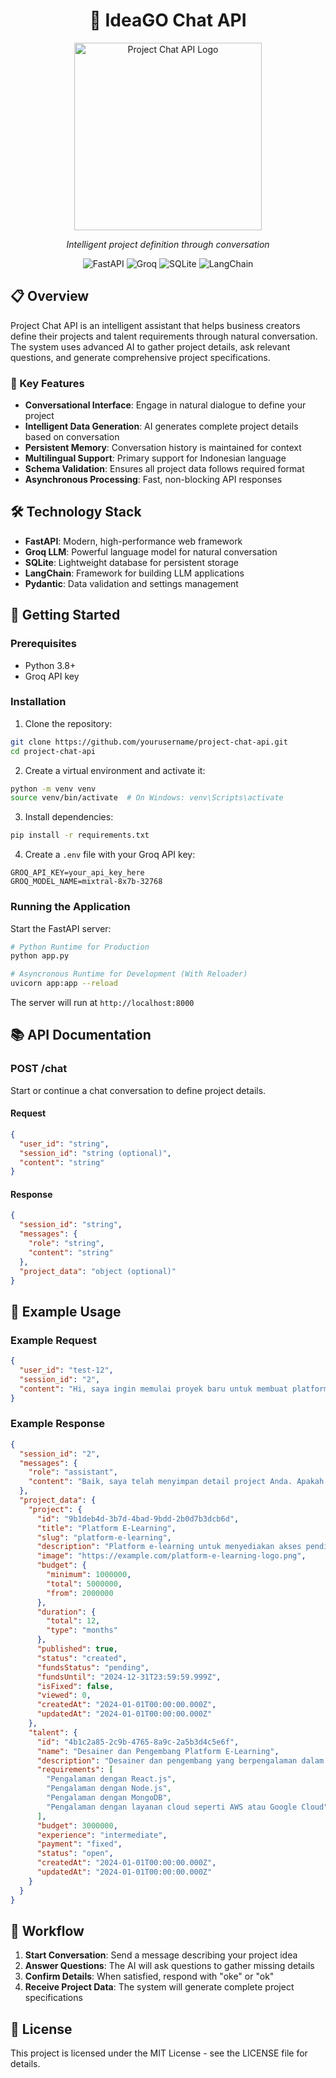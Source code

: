 # <div align="center">🚀 IdeaGO Chat API</div>

<div align="center">
  <img src="https://encrypted-tbn0.gstatic.com/images?q=tbn:ANd9GcTKAr6zsTg5fu18DZgFK9t0XaMTIujwXTZmkQ&s" alt="Project Chat API Logo" width="300">
  <p><em>Intelligent project definition through conversation</em></p>
</div>

<div align="center">
  <img src="https://img.shields.io/badge/FastAPI-009688?style=for-the-badge&logo=fastapi&logoColor=white" alt="FastAPI">
  <img src="https://img.shields.io/badge/Groq-FF5A00?style=for-the-badge&logo=groq&logoColor=white" alt="Groq">
  <img src="https://img.shields.io/badge/SQLite-003B57?style=for-the-badge&logo=sqlite&logoColor=white" alt="SQLite">
  <img src="https://img.shields.io/badge/LangChain-00A3E0?style=for-the-badge&logo=chainlink&logoColor=white" alt="LangChain">
</div>

## 📋 Overview

Project Chat API is an intelligent assistant that helps business creators define their projects and talent requirements through natural conversation. The system uses advanced AI to gather project details, ask relevant questions, and generate comprehensive project specifications.

### 🌟 Key Features

- **Conversational Interface**: Engage in natural dialogue to define your project
- **Intelligent Data Generation**: AI generates complete project details based on conversation
- **Persistent Memory**: Conversation history is maintained for context
- **Multilingual Support**: Primary support for Indonesian language
- **Schema Validation**: Ensures all project data follows required format
- **Asynchronous Processing**: Fast, non-blocking API responses

## 🛠️ Technology Stack

- **FastAPI**: Modern, high-performance web framework
- **Groq LLM**: Powerful language model for natural conversation
- **SQLite**: Lightweight database for persistent storage
- **LangChain**: Framework for building LLM applications
- **Pydantic**: Data validation and settings management

## 🚀 Getting Started

### Prerequisites

- Python 3.8+
- Groq API key

### Installation

1. Clone the repository:
```bash
git clone https://github.com/yourusername/project-chat-api.git
cd project-chat-api
```

2. Create a virtual environment and activate it:
```bash
python -m venv venv
source venv/bin/activate  # On Windows: venv\Scripts\activate
```

3. Install dependencies:
```bash
pip install -r requirements.txt
```

4. Create a `.env` file with your Groq API key:
```
GROQ_API_KEY=your_api_key_here
GROQ_MODEL_NAME=mixtral-8x7b-32768
```

### Running the Application

Start the FastAPI server:
```bash
# Python Runtime for Production
python app.py

# Asyncronous Runtime for Development (With Reloader)
uvicorn app:app --reload
```

The server will run at `http://localhost:8000`

## 📚 API Documentation

### POST /chat

Start or continue a chat conversation to define project details.

#### Request

```json
{
  "user_id": "string",
  "session_id": "string (optional)",
  "content": "string"
}
```

#### Response

```json
{
  "session_id": "string",
  "messages": {
    "role": "string",
    "content": "string"
  },
  "project_data": "object (optional)"
}
```

## 📝 Example Usage

### Example Request

```json
{
  "user_id": "test-12",
  "session_id": "2",
  "content": "Hi, saya ingin memulai proyek baru untuk membuat platform e-learning. Bisakah kamu membantu saya membuat detail proyeknya?, Main Goal or Objective: Tujuan utama dari platform e-learning ini adalah untuk menyediakan akses pendidikan berkualitas tinggi dengan cara yang fleksibel dan terjangkau. Saya ingin platform ini menjadi solusi bagi orang-orang yang ingin belajar keterampilan baru atau meningkatkan pengetahuan mereka tanpa harus menghadiri kelas fisik. Target Audience: Target audiensnya adalah profesional yang bekerja, mahasiswa, dan individu yang ingin belajar mandiri. Fokusnya adalah pada orang-orang yang sibuk dan membutuhkan fleksibilitas dalam jadwal belajar mereka. Features: Saya membayangkan platform ini memiliki fitur-fitur berikut: Video lectures dengan kualitas tinggi. Kuis interaktif untuk menguji pemahaman. Forum diskusi untuk interaksi antar pengguna. Sertifikat kelulusan setelah menyelesaikan kursus. Kemampuan untuk belajar secara offline (mengunduh materi). Technology or Programming Language Preferences: Saya lebih memilih teknologi modern seperti React.js untuk frontend, Node.js untuk backend, dan MongoDB untuk database. Saya juga ingin menggunakan layanan cloud seperti AWS atau Google Cloud untuk hosting. Expected Number of Users in the First Year: Saya memperkirakan platform ini akan memiliki sekitar 10.000 pengguna dalam tahun pertama, dengan pertumbuhan yang stabil setiap bulannya."
}
```

### Example Response

```json
{
  "session_id": "2",
  "messages": {
    "role": "assistant",
    "content": "Baik, saya telah menyimpan detail project Anda. Apakah ada yang bisa saya bantu lagi?"
  },
  "project_data": {
    "project": {
      "id": "9b1deb4d-3b7d-4bad-9bdd-2b0d7b3dcb6d",
      "title": "Platform E-Learning",
      "slug": "platform-e-learning",
      "description": "Platform e-learning untuk menyediakan akses pendidikan berkualitas tinggi dengan cara yang fleksibel dan terjangkau.",
      "image": "https://example.com/platform-e-learning-logo.png",
      "budget": {
        "minimum": 1000000,
        "total": 5000000,
        "from": 2000000
      },
      "duration": {
        "total": 12,
        "type": "months"
      },
      "published": true,
      "status": "created",
      "fundsStatus": "pending",
      "fundsUntil": "2024-12-31T23:59:59.999Z",
      "isFixed": false,
      "viewed": 0,
      "createdAt": "2024-01-01T00:00:00.000Z",
      "updatedAt": "2024-01-01T00:00:00.000Z"
    },
    "talent": {
      "id": "4b1c2a85-2c9b-4765-8a9c-2a5b3d4c5e6f",
      "name": "Desainer dan Pengembang Platform E-Learning",
      "description": "Desainer dan pengembang yang berpengalaman dalam membuat platform e-learning yang interaktif dan menarik.",
      "requirements": [
        "Pengalaman dengan React.js",
        "Pengalaman dengan Node.js",
        "Pengalaman dengan MongoDB",
        "Pengalaman dengan layanan cloud seperti AWS atau Google Cloud"
      ],
      "budget": 3000000,
      "experience": "intermediate",
      "payment": "fixed",
      "status": "open",
      "createdAt": "2024-01-01T00:00:00.000Z",
      "updatedAt": "2024-01-01T00:00:00.000Z"
    }
  }
}
```

## 🔄 Workflow

1. **Start Conversation**: Send a message describing your project idea
2. **Answer Questions**: The AI will ask questions to gather missing details
3. **Confirm Details**: When satisfied, respond with "oke" or "ok"
4. **Receive Project Data**: The system will generate complete project specifications

## 📄 License

This project is licensed under the MIT License - see the LICENSE file for details.
